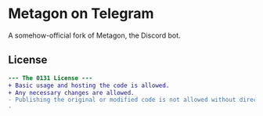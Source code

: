 # Metagon on Telegram
A somehow-official fork of Metagon, the Discord bot.

## License
```diff
--- The 0131 License ---
+ Basic usage and hosting the code is allowed.
+ Any necessary changes are allowed.
- Publishing the original or modified code is not allowed without direct permission.
- 
